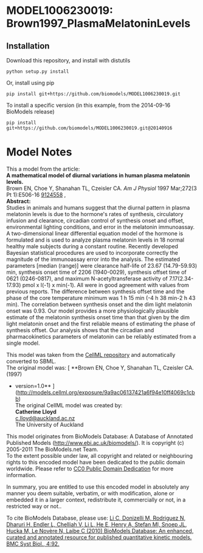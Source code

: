 # MODEL1006230019: Brown1997_PlasmaMelatoninLevels

## Installation

Download this repository, and install with distutils

`python setup.py install`

Or, install using pip

`pip install git+https://github.com/biomodels/MODEL1006230019.git`

To install a specific version (in this example, from the 2014-09-16 BioModels release)

`pip install git+https://github.com/biomodels/MODEL1006230019.git@20140916`


# Model Notes


This a model from the article:  
**A mathematical model of diurnal variations in human plasma melatonin levels.**   
Brown EN, Choe Y, Shanahan TL, Czeisler CA. _Am J Physiol_ 1997 Mar;272(3 Pt
1):E506-16 [9124558](http://www.ncbi.nlm.nih.gov/pubmed/9124558) ,  
**Abstract:**   
Studies in animals and humans suggest that the diurnal pattern in plasma
melatonin levels is due to the hormone's rates of synthesis, circulatory
infusion and clearance, circadian control of synthesis onset and offset,
environmental lighting conditions, and error in the melatonin immunoassay. A
two-dimensional linear differential equation model of the hormone is
formulated and is used to analyze plasma melatonin levels in 18 normal healthy
male subjects during a constant routine. Recently developed Bayesian
statistical procedures are used to incorporate correctly the magnitude of the
immunoassay error into the analysis. The estimated parameters [median (range)]
were clearance half-life of 23.67 (14.79-59.93) min, synthesis onset time of
2206 (1940-0029), synthesis offset time of 0621 (0246-0817), and maximum
N-acetyltransferase activity of 7.17(2.34-17.93) pmol x l(-1) x min(-1). All
were in good agreement with values from previous reports. The difference
between synthesis offset time and the phase of the core temperature minimum
was 1 h 15 min (-4 h 38 min-2 h 43 min). The correlation between synthesis
onset and the dim light melatonin onset was 0.93. Our model provides a more
physiologically plausible estimate of the melatonin synthesis onset time than
that given by the dim light melatonin onset and the first reliable means of
estimating the phase of synthesis offset. Our analysis shows that the
circadian and pharmacokinetics parameters of melatonin can be reliably
estimated from a single model.

This model was taken from the [CellML
repository](http://www.cellml.org/models) and automatically converted to SBML.  
The original model was: [ **Brown EN, Choe Y, Shanahan TL, Czeisler CA. (1997)
- version=1.0**
](http://models.cellml.org/exposure/9a9ac06137421a6f94e10ff4069c1cbb)  
The original CellML model was created by:  
**Catherine Lloyd**   
c.lloyd@auckland.ac.nz  
The University of Auckland  

This model originates from BioModels Database: A Database of Annotated
Published Models (http://www.ebi.ac.uk/biomodels/). It is copyright (c)
2005-2011 The BioModels.net Team.  
To the extent possible under law, all copyright and related or neighbouring
rights to this encoded model have been dedicated to the public domain
worldwide. Please refer to [CC0 Public Domain
Dedication](http://creativecommons.org/publicdomain/zero/1.0/) for more
information.

In summary, you are entitled to use this encoded model in absolutely any
manner you deem suitable, verbatim, or with modification, alone or embedded it
in a larger context, redistribute it, commercially or not, in a restricted way
or not..  
  
To cite BioModels Database, please use: [Li C, Donizelli M, Rodriguez N,
Dharuri H, Endler L, Chelliah V, Li L, He E, Henry A, Stefan MI, Snoep JL,
Hucka M, Le Novère N, Laibe C (2010) BioModels Database: An enhanced, curated
and annotated resource for published quantitative kinetic models. BMC Syst
Biol., 4:92.](http://www.ncbi.nlm.nih.gov/pubmed/20587024)


